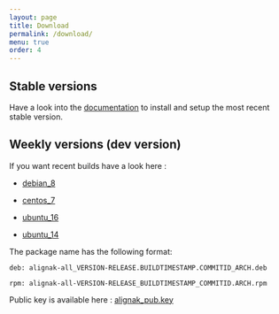 ```yaml
---
layout: page
title: Download
permalink: /download/
menu: true
order: 4
---
```


## Stable versions

Have a look into the [documentation](http://alignak-doc.readthedocs.org/en/latest/02_installation/index.html) to install and setup the most recent stable version.


## Weekly versions (dev version)

If you want recent builds have a look here :


* [debian_8](/build/debian_8/alignak-all_0.2-1~jessie_all.deb)

* [centos_7](/build/centos_7/alignak-all-0.2-1.el7.x86_64.rpm)

* [ubuntu_16](/build/ubuntu_16/alignak-all_0.2-1~xenial_all.deb)

* [ubuntu_14](/build/ubuntu_14/alignak-all_0.2-1~trusty_all.deb)


The package name has the following format:

```		
deb: alignak-all_VERSION-RELEASE.BUILDTIMESTAMP.COMMITID_ARCH.deb
```

```
rpm: alignak-all-VERSION-RELEASE_BUILDTIMESTAMP_COMMITID.ARCH.rpm		
```

Public key is available here : [alignak_pub.key](/repos/alignak_pub.key)